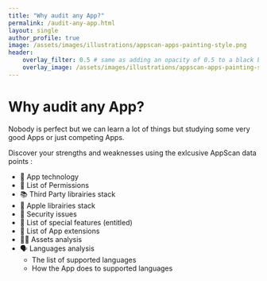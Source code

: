 ```yaml
---
title: "Why audit any App?"
permalink: /audit-any-app.html
layout: single
author_profile: true
image: /assets/images/illustrations/appscan-apps-painting-style.png
header:
    overlay_filter: 0.5 # same as adding an opacity of 0.5 to a black background
    overlay_image: /assets/images/illustrations/appscan-apps-painting-style.png
---
```


# Why audit any App?

Nobody is perfect but we can learn a lot of things but studying some very good Apps or just competing Apps. 

Discover your strengths and weaknesses using the exlcusive AppScan data points : 

- 🔧 App technology
- 🙏 List of Permissions
- 📚 Third Party librairies stack
- 🧱 Apple librairies stack
- 💪 Security issues
- 🎩 List of special features (entitled)
- 🦾 List of App extensions
- 🏋️‍♂️ Assets analysis
- 🗣 Languages analysis
    - The list of supported languages
    - How the App does to supported languages

